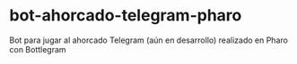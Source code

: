 # bot-ahorcado-telegram-pharo
Bot para jugar al ahorcado Telegram (aún en desarrollo) realizado en Pharo con Bottlegram
